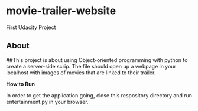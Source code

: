 # movie-trailer-website
First Udacity Project

## <b> About </b>

##This project is about using Object-oriented programming with python to create a server-side scrip. The file should open up a webpage in your localhost with images of movies that are linked to their trailer. 
  
<b> How to Run </b>

In order to get the application going, close this respository directory and run entertainment.py in your browser. 
